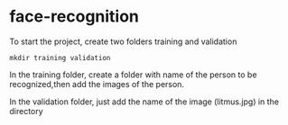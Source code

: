 # face-recognition

To start the project, create two folders training and validation
```
mkdir training validation
```

In the training folder, create a folder with name of the person to be recognized,then add the images of the person.

In the validation folder, just add the name of the image (litmus.jpg) in the directory
